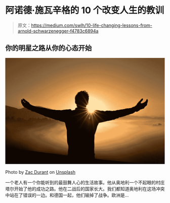 # 阿诺德·施瓦辛格的 10 个改变人生的教训

> 原文：<https://medium.com/swlh/10-life-changing-lessons-from-arnold-schwarzenegger-f4783c6894a>

## 你的明星之路从你的心态开始

![](img/58b4ac5c40bb34b42aa9d35acd773f88.png)

Photo by [Zac Durant](https://unsplash.com/@zacdurant?utm_source=medium&utm_medium=referral) on [Unsplash](https://unsplash.com?utm_source=medium&utm_medium=referral)

一个老人有一个你能听到的最鼓舞人心的生活故事。他从奥地利一个不起眼的村庄塔尔开始了他的成功之路。他在二战后的国家长大。我们都知道奥地利在这场冲突中站在了错误的一边。和德国一起，他们输掉了战争。欧洲是…